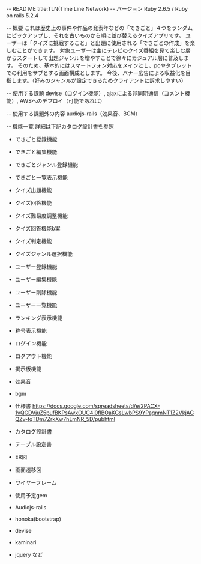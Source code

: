 -- READ ME
title:TLN(Time Line Network)
-- バージョン
Ruby 2.6.5 / Ruby on rails 5.2.4

-- 概要
これは歴史上の事件や作品の発表年などの「できごと」４つをランダムにピックアップし、それを古いものから順に並び替えるクイズアプリです。 ユーザーは「クイズに挑戦すること」と出題に使用される「できごとの作成」を楽しむことができます。 対象ユーザーは主にテレビのクイズ番組を見て楽しむ層からスタートして出題ジャンルを増やすことで徐々にカジュアル層に普及します。 そのため、基本的にはスマートフォン対応をメインとし、pcやタブレットでの利用をサブとする画面構成とします。 今後、バナー広告による収益化を目指します。（好みのジャンルが設定できるためクライアントに訴求しやすい）

-- 使用する課題
devise（ログイン機能）, ajaxによる非同期通信（コメント機能）, AWSへのデプロイ（可能であれば）

-- 使用する課題外の内容
audiojs-rails（効果音、BGM）

-- 機能一覧
詳細は下記カタログ設計書を参照

- できごと登録機能
- できごと編集機能
- できごとジャンル登録機能
- できごと一覧表示機能
- クイズ出題機能
- クイズ回答機能
- クイズ難易度調整機能
- クイズ回答機能b案
- クイズ判定機能
- クイズジャンル選択機能
- ユーザー登録機能
- ユーザー編集機能
- ユーザー削除機能
- ユーザー一覧機能
- ランキング表示機能
- 称号表示機能
- ログイン機能
- ログアウト機能
- 掲示板機能
- 効果音
- bgm
- 仕様書
https://docs.google.com/spreadsheets/d/e/2PACX-1vQGDVjuZ5pufBKPsAwxOUC4I0flBOaKGsLwbPS9YPagnmNT1Z2VkjAGQZv-tqTDm7ZrkXw7hLmNR_5D/pubhtml

- カタログ設計書
- テーブル設定書
- ER図
- 画面遷移図
- ワイヤーフレーム
- 使用予定gem
- Audiojs-rails
- honoka(bootstrap)
- devise
- kaminari
- jquery など